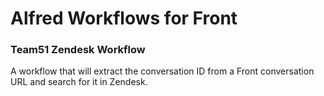 # Alfred Workflows for Front
 
### Team51 Zendesk Workflow
A workflow that will extract the conversation ID from a Front conversation URL and search for it in Zendesk.
